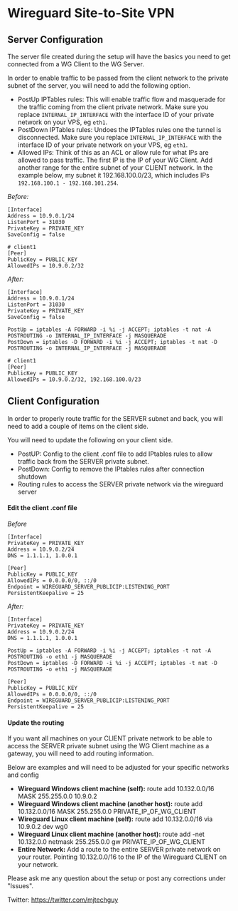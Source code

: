 # Wireguard Site-to-Site VPN

## Server Configuration

The server file created during the setup will have the basics you need to get connected from a WG Client to the WG Server.

In order to enable traffic to be passed from the client network to the private subnet of the server, you will need to add the following option.

* PostUp IPTables rules: This will enable traffic flow and masquerade for the traffic coming from the client private network. Make sure you replace `INTERNAL_IP_INTERFACE` with the interface ID of your private network on your VPS, eg `eth1`.
* PostDown IPTables rules: Undoes the IPTables rules one the tunnel is disconnected. Make sure you replace `INTERNAL_IP_INTERFACE` with the interface ID of your private network on your VPS, eg `eth1`.
* Allowed IPs: Think of this as an ACL or allow rule for what IPs are allowed to pass traffic. The first IP is the IP of your WG Client. Add another range for the entire subnet of your CLIENT network. In the example below, my subnet it 192.168.100.0/23, which includes IPs `192.168.100.1 - 192.168.101.254`.

*Before:*

```
[Interface]
Address = 10.9.0.1/24
ListenPort = 31030
PrivateKey = PRIVATE_KEY
SaveConfig = false

# client1
[Peer]
PublicKey = PUBLIC_KEY
AllowedIPs = 10.9.0.2/32
```

*After:*

```
[Interface]
Address = 10.9.0.1/24
ListenPort = 31030
PrivateKey = PRIVATE_KEY
SaveConfig = false

PostUp = iptables -A FORWARD -i %i -j ACCEPT; iptables -t nat -A POSTROUTING -o INTERNAL_IP_INTERFACE -j MASQUERADE
PostDown = iptables -D FORWARD -i %i -j ACCEPT; iptables -t nat -D POSTROUTING -o INTERNAL_IP_INTERFACE -j MASQUERADE

# client1
[Peer]
PublicKey = PUBLIC_KEY
AllowedIPs = 10.9.0.2/32, 192.168.100.0/23
```

## Client Configuration

In order to properly route traffic for the SERVER subnet and back, you will need to add a couple of items on the client side.

You will need to update the following on your client side.

* PostUP: Config to the client .conf file to add IPtables rules to allow traffic back from the SERVER private subnet.
* PostDown: Config to remove the IPtables rules after connection shutdown 
* Routing rules to access the SERVER private network via the wireguard server

#### Edit the client .conf file

*Before*

```
[Interface]
PrivateKey = PRIVATE_KEY
Address = 10.9.0.2/24
DNS = 1.1.1.1, 1.0.0.1

[Peer]
PublicKey = PUBLIC_KEY
AllowedIPs = 0.0.0.0/0, ::/0
Endpoint = WIREGUARD_SERVER_PUBLICIP:LISTENING_PORT
PersistentKeepalive = 25
```

*After:*

```
[Interface]
PrivateKey = PRIVATE_KEY
Address = 10.9.0.2/24
DNS = 1.1.1.1, 1.0.0.1

PostUp = iptables -A FORWARD -i %i -j ACCEPT; iptables -t nat -A POSTROUTING -o eth1 -j MASQUERADE
PostDown = iptables -D FORWARD -i %i -j ACCEPT; iptables -t nat -D POSTROUTING -o eth1 -j MASQUERADE

[Peer]
PublicKey = PUBLIC_KEY
AllowedIPs = 0.0.0.0/0, ::/0
Endpoint = WIREGUARD_SERVER_PUBLICIP:LISTENING_PORT
PersistentKeepalive = 25
```

#### Update the routing

If you want all machines on your CLIENT private network to be able to access the SERVER private subnet using the WG Client machine as a gateway, you will need to add routing information.

Below are examples and will need to be adjusted for your specific networks and config

* **Wireguard Windows client machine (self):** route add 10.132.0.0/16 MASK 255.255.0.0 10.9.0.2
* **Wireguard Windows client machine (another host):** route add 10.132.0.0/16 MASK 255.255.0.0 PRIVATE_IP_OF_WG_CLIENT
* **Wireguard Linux client machine (self):** route add 10.132.0.0/16 via 10.9.0.2 dev wg0
* **Wireguard Linux client machine (another host):** route add -net 10.132.0.0 netmask 255.255.0.0 gw PRIVATE_IP_OF_WG_CLIENT
* **Entire Network:** Add a route to the entire SERVER private network on your router. Pointing 10.132.0.0/16 to the IP of the Wireguard CLIENT on your network.

Please ask me any question about the setup or post any corrections under "Issues".

Twitter: https://twitter.com/mjtechguy
